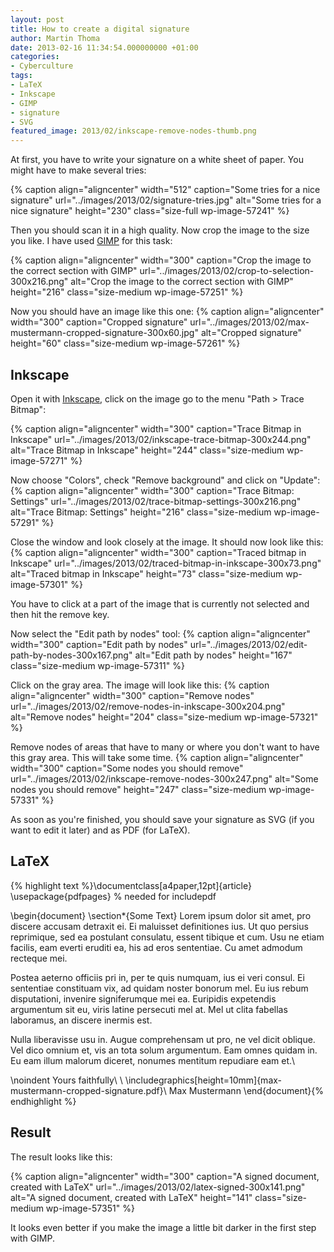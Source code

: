 ```yaml
---
layout: post
title: How to create a digital signature
author: Martin Thoma
date: 2013-02-16 11:34:54.000000000 +01:00
categories:
- Cyberculture
tags:
- LaTeX
- Inkscape
- GIMP
- signature
- SVG
featured_image: 2013/02/inkscape-remove-nodes-thumb.png
---
```

At first, you have to write your signature on a white sheet of paper. You might have to make several tries:

{% caption align="aligncenter" width="512" caption="Some tries for a nice signature" url="../images/2013/02/signature-tries.jpg" alt="Some tries for a nice signature"  height="230" class="size-full wp-image-57241" %}

Then you should scan it in a high quality. Now crop the image to the size you like. I have used <a href="http://www.gimp.org/">GIMP</a> for this task:

{% caption align="aligncenter" width="300" caption="Crop the image to the correct section with GIMP" url="../images/2013/02/crop-to-selection-300x216.png" alt="Crop the image to the correct section with GIMP"  height="216" class="size-medium wp-image-57251" %}

Now you should have an image like this one:
{% caption align="aligncenter" width="300" caption="Cropped signature" url="../images/2013/02/max-mustermann-cropped-signature-300x60.jpg" alt="Cropped signature"  height="60" class="size-medium wp-image-57261" %}

<h2>Inkscape</h2>
Open it with <a href="http://inkscape.org/download">Inkscape</a>, click on the image go to the menu "Path > Trace Bitmap":

{% caption align="aligncenter" width="300" caption="Trace Bitmap in Inkscape" url="../images/2013/02/inkscape-trace-bitmap-300x244.png" alt="Trace Bitmap in Inkscape"  height="244" class="size-medium wp-image-57271" %}

Now choose "Colors", check "Remove background" and click on "Update":
{% caption align="aligncenter" width="300" caption="Trace Bitmap: Settings" url="../images/2013/02/trace-bitmap-settings-300x216.png" alt="Trace Bitmap: Settings"  height="216" class="size-medium wp-image-57291" %}

Close the window and look closely at the image. It should now look like this:
{% caption align="aligncenter" width="300" caption="Traced bitmap in Inkscape" url="../images/2013/02/traced-bitmap-in-inkscape-300x73.png" alt="Traced bitmap in Inkscape"  height="73" class="size-medium wp-image-57301" %}

You have to click at a part of the image that is currently not selected and then hit the remove key. 

Now select the "Edit path by nodes" tool:
{% caption align="aligncenter" width="300" caption="Edit path by nodes" url="../images/2013/02/edit-path-by-nodes-300x167.png" alt="Edit path by nodes"  height="167" class="size-medium wp-image-57311" %}

Click on the gray area. The image will look like this:
{% caption align="aligncenter" width="300" caption="Remove nodes" url="../images/2013/02/remove-nodes-in-inkscape-300x204.png" alt="Remove nodes"  height="204" class="size-medium wp-image-57321" %}

Remove nodes of areas that have to many or where you don't want to have this gray area. This will take some time.
{% caption align="aligncenter" width="300" caption="Some nodes you should remove" url="../images/2013/02/inkscape-remove-nodes-300x247.png" alt="Some nodes you should remove"  height="247" class="size-medium wp-image-57331" %}

As soon as you're finished, you should save your signature as SVG (if you want to edit it later) and as PDF (for LaTeX).

<h2>LaTeX</h2>
{% highlight text %}\documentclass[a4paper,12pt]{article}
\usepackage{pdfpages}  % needed for includepdf

\begin{document}
\section*{Some Text}
Lorem ipsum dolor sit amet, pro discere accusam detraxit ei. Ei 
maluisset definitiones ius. Ut quo persius reprimique, sed ea 
postulant consulatu, essent tibique et cum. Usu ne etiam facilis, 
eam everti eruditi ea, his ad eros sententiae. Cu amet admodum 
recteque mei.

Postea aeterno officiis pri in, per te quis numquam, ius ei veri 
consul. Ei sententiae constituam vix, ad quidam noster bonorum mel. 
Eu ius rebum disputationi, invenire signiferumque mei ea. Euripidis 
expetendis argumentum sit eu, viris latine persecuti mel at. Mel ut 
clita fabellas laboramus, an discere inermis est.

Nulla liberavisse usu in. Augue comprehensam ut pro, ne vel dicit 
oblique. Vel dico omnium et, vis an tota solum argumentum. Eam 
omnes quidam in. Eu eam illum malorum diceret, nonumes mentitum 
repudiare eam et.\\

\noindent Yours faithfully\\
\\
\includegraphics[height=10mm]{max-mustermann-cropped-signature.pdf}\\
Max Mustermann
\end{document}{% endhighlight %}

<h2>Result</h2>
The result looks like this:

{% caption align="aligncenter" width="300" caption="A signed document, created with LaTeX" url="../images/2013/02/latex-signed-300x141.png" alt="A signed document, created with LaTeX"  height="141" class="size-medium wp-image-57351" %}

It looks even better if you make the image a little bit darker in the first step with GIMP.
